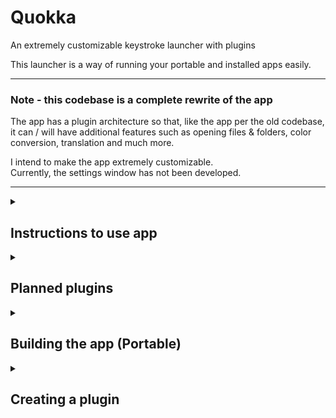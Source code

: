 # Quokka
An extremely customizable keystroke launcher with plugins

This launcher is a way of running your portable and installed apps easily.

---

### Note - this codebase is a complete rewrite of the app

The app has a plugin architecture so that, like the app per the old codebase, it can / will have additional features such as opening files & folders, color conversion, translation and much more.

I intend to make the app extremely customizable.<br>
Currently, the settings window has not been developed.

---

<details>
<summary>
<h2>Instructions to use app</h2>
</summary>

To use the app, run Quokka.exe

| Default Keyboard shortcut | Use |
|-----:|-----------|
| Left Win + Space | launches the search bar |
| arrow keys | select items |
| enter key | executes an item |
| menu key | launches context pane for item |

You can use the Tray task icon to Exit the app completely, or launch the search window
<br>(The settings window has not been developed yet)

To add a plugin, download it to the PlugBoard folder<br>
If you do not wish to use a plugin, simply delete the appropriate folder in PlugBoard

### Special commands
<b>special commands are case-sensitive</b> to ensure they do not interfere with other functions of the app or plugins<br><br>
| Command (Case Sensitive) | Use |
|-----:|-----------|
| AllApps | list all installed apps |

</details>

<details>
<summary>
<h2>Planned plugins</h2>
</summary>

In order of priority:

| Developed? | Plugin |
|-----:|-----------|
|     ✅| installed app launcher - (this is not a plugin but the core app function) |
|     ▢| better ui & theming |
|     ▢| portable app launcher |
|     ▢| file/folder - everything - maybe with preview pane |
|     ▢| sharex integration |
|     ▢| calculator |
|     ▢| os power commands (logout, lock, sleep, chutdown, etc.) |
|     ▢| control panel shortcuts |
|     ▢| Windows settings |
|     ▢| IP & MAC address |
|     ▢| cli commands - powershell |
|     ▢| dictionary |
|     ▢| unicode character lookup |
|     ▢| color space conversion |
|     ▢| unit conversion |
|     ▢| currency conversion |
|     ▢| translate |
|     ▢| lorem ipsum generator |
|     ▢| emoji lookup |
|     ▢| url opener |
|     ▢| wikipedia search |
|     ▢| clipboard manager |
|     ▢| keepass integration |
|     ▢| Timezone converter |
|     ▢| workflows - launch multiple shortcuts at once - see below |

</details>

<details>
<summary>
<h2>Building the app (Portable)</h2>
</summary>

1. open Visual Studio & clone Quokka<br>

2. Build solution<br>

3. copy Debug folder (in bin) for Quokka project to desired location (e.g. USB drive)

> (You may rename the folder to, for e.g., 'Quokka')<br>
4. (Download / Delete) any plugins you ( do / do not) wish to use<br>(In the PlugBoard folder)<br>
> (2 plugins are included with the source code - ShowTypedText and TypedText)

</details>


<details>
<summary>
<h2>Creating a plugin</h2>
</summary>


1. open Visual Studio & clone Quokka
2. in the solution, create a project of type WPF class library, naming it "Plugin_*YourPluginNameHere*"<br>
3. rename the cs file to "Plugin_*YourPluginNameHere*"
4. edit the project file to look like the following:<br>
   > The following is part of the ShowTypedText plugin:<br>
```
<Project Sdk="Microsoft.NET.Sdk">

  <PropertyGroup>
    <TargetFramework>net6.0-windows</TargetFramework>
    <Nullable>enable</Nullable>
    <UseWPF>true</UseWPF>
    <Product>Plugin_ShowTypedText</Product> //Add this
    <AppendTargetFrameworkToOutputPath>false</AppendTargetFrameworkToOutputPath> //Add this
    <AppendRuntimeIdentifierToOutputPath>false</AppendRuntimeIdentifierToOutputPath> //Add this
    <BaseOutputPath>..\Quokka\bin\Debug\PlugBoard\Plugin_ShowTypedText</BaseOutputPath> //Add this
  </PropertyGroup>

  <ItemGroup>
    <ProjectReference Include="..\Quokka\Quokka.csproj" /> // this is added for you (see step 5)
  </ItemGroup>

</Project>
```
5. The project will need a reference to Quokka. To add this, right click on the project in the solution explorer, click on add project reference and tick Quokka.
6. In the cs file add
```
using Quokka.Plugger.Contracts;
using Quokka;
```
and create a ListItem class for your item type.<br>
> e.g., the following is part of the ShowTypedText plugin:
```
class TypedTextItem : ListItem {
        public string query;
        public TypedTextItem(string query) { 
            this.name = "Typed:" + query;
            this.query = query;
            this.description = "The search field contains the above text";
            //this.icon = an ImageSource; 
        }

        //When item is selected, copy text
        public override void execute() {
            Clipboard.SetText(query);
            App.Current.MainWindow.Close();
        }
}
```
Then create a class that inherits from IPlugger<br> (this is in the same namespace and can go in the same file)<br>
> e.g., The following is part of the ShowTypedText plugin:
```
public partial class ShowTypedText : IPlugger {

        private string query;
        public ShowTypedText() {}
 
        public string PluggerName { get; set; } = "ShowTypedText";

        /// <summary>  
        /// This will get called when user types a query into the search field
        /// </summary>  
        public ListItem[] GetPlugger(string query) {
            ListItem item = new TypedTextItem(query);
            return new ListItem[] {item};
        }

    }
```
GetPlugger is the method that is called by the SearchWindow when a user types in a query<br>
In this method, you should create your list item objects, filter them (if needed), and return them in a list<br>

7. Build the solution<br>

<b>Done!</b> You have created a plugin for the app and can start using it.<br>
To stop using it, delete the appropriate folder from the PlugBoard
</details>